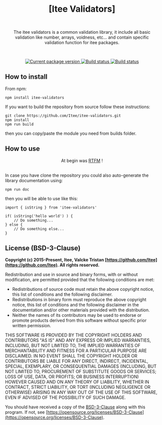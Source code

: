 
<h1 align="center">[Itee Validators]</h1>
<br>

<p align="center">The itee validators is a common validation library, it include all basic validation like number, arrays, voidness, etc... and contain specific validation function for itee packages.</p>
<br>

<p align="center">
    <a href="https://www.npmjs.com/package/itee-validators">
        <img src="https://img.shields.io/npm/v/itee-validators" alt="Current package version">
    </a>
    <a href="https://travis-ci.org/Itee/itee-validators">
        <img src="https://travis-ci.org/Itee/itee-validators.svg?branch=master" alt="Build status">
    </a>
    <a href="https://github.com/semantic-release/semantic-release">
        <img src="https://img.shields.io/badge/%20%20%F0%9F%93%A6%F0%9F%9A%80-semantic--release-e10079.svg" alt="Build status">
    </a>
</p>

<h2>How to install</h2>

From npm:

    npm install itee-validators

If you want to build the repository from source follow these instructions:

    git clone https://github.com/Itee/itee-validators.git
    npm install
    npm run build
    
then you can copy/paste the module you need from builds folder.
    
<h2>How to use</h2>

<p align="center">At begin was <a href="https://itee.github.io/itee-validators/">RTFM</a> !</p>
<br>
In case you have clone the repository you could also auto-generate the library documentation using: 

    npm run doc

then you will be able to use like this:

    import { isString } from 'itee-validators'
        
    if( isString('hello world') ) {
        // Do something...
    } else {
        // Do something else...
    }

<h2>License (BSD-3-Clause)</h2>

**Copyright (c) 2015-Present, Itee, Valcke Tristan [https://github.com/Itee](https://github.com/Itee). All rights reserved.**

Redistribution and use in source and binary forms, with or without modification, are permitted provided that the following conditions are met:

- Redistributions of source code must retain the above copyright notice, this list of conditions and the following disclaimer.
- Redistributions in binary form must reproduce the above copyright notice, this list of conditions and the following disclaimer in the documentation and/or other materials provided with the distribution.
- Neither the names of its contributors may be used to endorse or promote products derived from this software without specific prior written permission.

THIS SOFTWARE IS PROVIDED BY THE COPYRIGHT HOLDERS AND CONTRIBUTORS "AS IS" AND
ANY EXPRESS OR IMPLIED WARRANTIES, INCLUDING, BUT NOT LIMITED TO, THE IMPLIED
WARRANTIES OF MERCHANTABILITY AND FITNESS FOR A PARTICULAR PURPOSE ARE
DISCLAIMED. IN NO EVENT SHALL THE COPYRIGHT HOLDER OR CONTRIBUTORS BE LIABLE FOR
ANY DIRECT, INDIRECT, INCIDENTAL, SPECIAL, EXEMPLARY, OR CONSEQUENTIAL DAMAGES
(INCLUDING, BUT NOT LIMITED TO, PROCUREMENT OF SUBSTITUTE GOODS OR SERVICES;
LOSS OF USE, DATA, OR PROFITS; OR BUSINESS INTERRUPTION) HOWEVER CAUSED AND ON
ANY THEORY OF LIABILITY, WHETHER IN CONTRACT, STRICT LIABILITY, OR TORT
(INCLUDING NEGLIGENCE OR OTHERWISE) ARISING IN ANY WAY OUT OF THE USE OF THIS
SOFTWARE, EVEN IF ADVISED OF THE POSSIBILITY OF SUCH DAMAGE.

You should have received a copy of the [BSD-3-Clause](https://opensource.org/licenses/BSD-3-Clause) along 
with this program.  If not, see [https://opensource.org/licenses/BSD-3-Clause](https://opensource.org/licenses/BSD-3-Clause).
